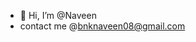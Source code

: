 - 👋 Hi, I’m @Naveen
 - contact me @bnknaveen08@gmail.com

<!---
Naveenbee/Naveenbee is a ✨ special ✨ repository because its `README.md` (this file) appears on your GitHub profile.
You can click the Preview link to take a look at your changes.
--->
